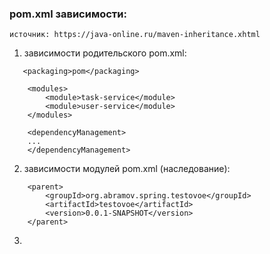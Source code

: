 ### pom.xml зависимости:

```
источник: https://java-online.ru/maven-inheritance.xhtml
```
1. зависимости родительского pom.xml:

```
   <packaging>pom</packaging> 

    <modules>
        <module>task-service</module> 
        <module>user-service</module>
    </modules>
    
    <dependencyManagement>
    ...
    </dependencyManagement>
```

2. зависимости модулей pom.xml (наследование):

```
    <parent>
        <groupId>org.abramov.spring.testovoe</groupId>
        <artifactId>testovoe</artifactId>
        <version>0.0.1-SNAPSHOT</version>
    </parent>
```
3. 